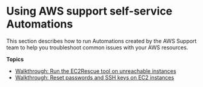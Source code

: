 # Using AWS support self\-service Automations<a name="automation-walk-support"></a>

This section describes how to run Automations created by the AWS Support team to help you troubleshoot common issues with your AWS resources\.

**Topics**
+ [Walkthrough: Run the EC2Rescue tool on unreachable instances](automation-ec2rescue.md)
+ [Walkthrough: Reset passwords and SSH keys on EC2 instances](automation-ec2reset.md)